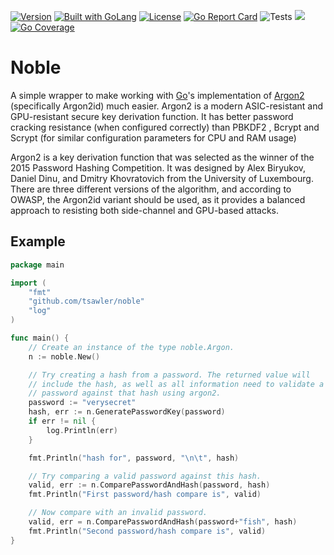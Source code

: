 [![Version](https://img.shields.io/badge/goversion-1.20.x-blue.svg)](https://golang.org)
<a href="https://golang.org"><img src="https://img.shields.io/badge/powered_by-Go-3362c2.svg?style=flat-square" alt="Built with GoLang"></a>
[![License](http://img.shields.io/badge/license-mit-blue.svg?style=flat-square)](https://raw.githubusercontent.com/tsawler/noble/master/LICENSE)
[![Go Report Card](https://goreportcard.com/badge/github.com/tsawler/noble)](https://goreportcard.com/report/github.com/tsawler/noble)
![Tests](https://github.com/tsawler/noble/actions/workflows/tests.yml/badge.svg)
<a href="https://pkg.go.dev/github.com/tsawler/noble"><img src="https://img.shields.io/badge/godoc-reference-%23007d9c.svg"></a>
[![Go Coverage](https://github.com/tsawler/noble/wiki/coverage.svg)](https://raw.githack.com/wiki/tsawler/noble/coverage.html)


# Noble

A simple wrapper to make working with [Go](https://go.dev)'s implementation of
[Argon2](https://en.wikipedia.org/wiki/Argon2) (specifically Argon2id) much easier. Argon2 is a modern ASIC-resistant
and GPU-resistant secure key derivation function. It has better password cracking resistance (when configured correctly)
than PBKDF2 , Bcrypt and Scrypt (for similar configuration parameters for CPU and RAM usage)

Argon2 is a key derivation function that was selected as the winner of the 2015 Password Hashing Competition. It was
designed by Alex Biryukov, Daniel Dinu, and Dmitry Khovratovich from the University of Luxembourg. There are three
different versions of the algorithm, and according to OWASP, the Argon2id variant should be used, as it provides a
balanced approach to resisting both side-channel and GPU-based attacks.

## Example

```go
package main

import (
	"fmt"
	"github.com/tsawler/noble"
	"log"
)

func main() {
	// Create an instance of the type noble.Argon.
	n := noble.New()

	// Try creating a hash from a password. The returned value will 
	// include the hash, as well as all information need to validate a 
	// password against that hash using argon2.
	password := "verysecret"
	hash, err := n.GeneratePasswordKey(password)
	if err != nil {
		log.Println(err)
	}

	fmt.Println("hash for", password, "\n\t", hash)

	// Try comparing a valid password against this hash.
	valid, err := n.ComparePasswordAndHash(password, hash)
	fmt.Println("First password/hash compare is", valid)

	// Now compare with an invalid password.
	valid, err = n.ComparePasswordAndHash(password+"fish", hash)
	fmt.Println("Second password/hash compare is", valid)
}
```